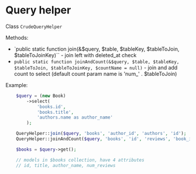 Query helper
===

Class `CrudeQueryHelper`

Methods:

- `public static function join(&$query, $table, $tableKey, $tableToJoin, $tableToJoinKey)`` - join left with deleted_at check
- `public static function joinAndCount(&$query, $table, $tableKey, $tableToJoin, $tableToJoinKey, $countName = null)` - join and add count to select (default count param name is 'num_' . $tableToJoin)

Example:

```php
    $query = (new Book)
        ->select(
            'books.id',
            'books.title',
            'authors.name as author_name'
        );

    QueryHelper::join($query, 'books', 'author_id', 'authors', 'id');
    QueryHelper::joinAndCount($query, 'books', 'id', 'reviews', 'book_id');

    $books = $query->get();

    // models in $books collection, have 4 attributes
    // id, title, author_name, num_reviews
```
